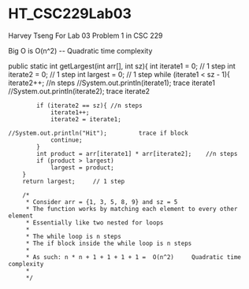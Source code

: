 # HT_CSC229Lab03
Harvey Tseng
For Lab 03 Problem 1 in CSC 229

Big O is O(n^2) --  Quadratic time complexity

public static int getLargest(int arr[], int sz){
        int iterate1 = 0;       // 1 step
        int iterate2 = 0;       // 1 step
        int largest = 0;        // 1 step
        while (iterate1 < sz - 1){
            iterate2++;         //n steps
                                                     //System.out.println(iterate1);              trace iterate1
                                                     //System.out.println(iterate2);              trace iterate2
           
            if (iterate2 == sz){ //n steps
                iterate1++;                 
                iterate2 = iterate1;
                                                      //System.out.println("Hit");         trace if block
                continue;
            }
            int product = arr[iterate1] * arr[iterate2];    //n steps
            if (product > largest)
                largest = product;
        }
        return largest;     // 1 step

        /*
         * Consider arr = {1, 3, 5, 8, 9} and sz = 5
         * The function works by matching each element to every other element
         * Essentially like two nested for loops
         * 
         * The while loop is n steps
         * The if block inside the while loop is n steps
         * 
         * As such: n * n + 1 + 1 + 1 + 1 =  O(n^2)     Quadratic time complexity
         * 
         */
